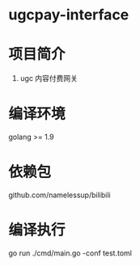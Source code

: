 # ugcpay-interface

# 项目简介
1. ugc 内容付费网关

# 编译环境
golang >= 1.9

# 依赖包
github.com/namelessup/bilibili

# 编译执行
go run ./cmd/main.go -conf test.toml
